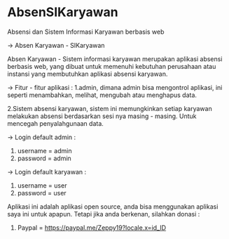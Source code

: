 # AbsenSIKaryawan
Absensi dan Sistem Informasi Karyawan berbasis web


-> Absen Karyawan - SIKaryawan

Absen Karyawan - Sistem informasi karyawan merupakan aplikasi absensi berbasis web, yang dibuat untuk memenuhi kebutuhan perusahaan atau instansi yang membutuhkan aplikasi absensi karyawan.

-> Fitur - fitur aplikasi : 
1.admin, dimana admin bisa mengontrol aplikasi, ini seperti menambahkan, melihat, mengubah atau menghapus data.

2.Sistem absensi karyawan, sistem ini memungkinkan setiap karyawan melakukan absensi berdasarkan sesi nya masing - masing.  Untuk mencegah penyalahgunaan data.

-> Login default admin : 
  1. username = admin
  2. password = admin
  
-> Login default karyawan : 
  1. username = user
  2. password = user

Aplikasi ini adalah aplikasi open source, anda bisa menggunakan aplikasi saya ini untuk apapun. 
Tetapi jika anda berkenan, silahkan donasi :

1. Paypal = https://paypal.me/Zeppy19?locale.x=id_ID
